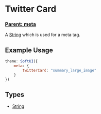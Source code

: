 # Twitter Card

### **[Parent: meta](/docs/meta/)**

A [String](https://developer.mozilla.org/en-US/docs/Web/JavaScript/Reference/Global_Objects/String) which is used for a meta tag.

## Example Usage

```js
theme: SoftUI({
    meta: {
        twitterCard: "summary_large_image"
    }
})
```

## Types

-   [String](https://developer.mozilla.org/en-US/docs/Web/JavaScript/Reference/Global_Objects/Boolean)
